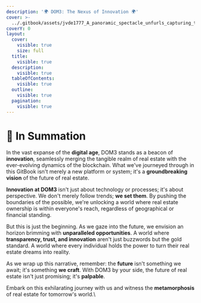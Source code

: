 ```yaml
---
description: '🌍 DOM3: The Nexus of Innovation 🌍'
cover: >-
  ../.gitbook/assets/jvde1777_A_panoramic_spectacle_unfurls_capturing_the_essence_of_d9ee7c54-05b3-4dab-8864-56f1843dfa9e.png
coverY: 0
layout:
  cover:
    visible: true
    size: full
  title:
    visible: true
  description:
    visible: true
  tableOfContents:
    visible: true
  outline:
    visible: true
  pagination:
    visible: true
---
```


# 🎯 In Summation

In the vast expanse of the **digital age**, DOM3 stands as a beacon of **innovation**, seamlessly merging the tangible realm of real estate with the ever-evolving dynamics of the blockchain. What we've journeyed through in this GitBook isn't merely a new platform or system; it's a **groundbreaking vision** of the future of real estate.

**Innovation at DOM3** isn't just about technology or processes; it's about perspective. We don't merely follow trends; **we set them**. By pushing the boundaries of the possible, we're unlocking a world where real estate ownership is within everyone's reach, regardless of geographical or financial standing.

But this is just the beginning. As we gaze into the future, we envision an horizon brimming with **unparalleled opportunities**. A world where **transparency, trust, and innovation** aren't just buzzwords but the gold standard. A world where every individual holds the power to turn their real estate dreams into reality.

As we wrap up this narrative, remember: the **future** isn't something we await; it's something **we craft**. With DOM3 by your side, the future of real estate isn't just promising; it's **palpable**.

Embark on this exhilarating journey with us and witness the **metamorphosis** of real estate for tomorrow's world.\
